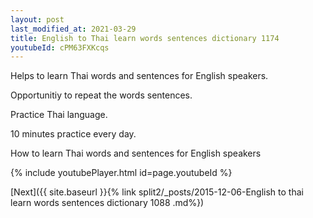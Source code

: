 ```yaml
---
layout: post
last_modified_at: 2021-03-29
title: English to Thai learn words sentences dictionary 1174 
youtubeId: cPM63FXKcqs
---
```

 
 
Helps to learn Thai words and sentences for English speakers.

Opportunitiy to repeat the words sentences. 

Practice Thai language. 
 
10 minutes practice every day. 
 
How to learn Thai words and sentences for English speakers 
 
{% include youtubePlayer.html id=page.youtubeId %}
 
 
[Next]({{ site.baseurl }}{% link  split2/_posts/2015-12-06-English to thai learn words sentences dictionary 1088 .md%})
 
